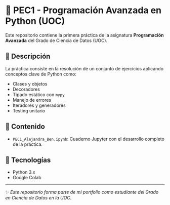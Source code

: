 # 🐍 PEC1 - Programación Avanzada en Python (UOC)

Este repositorio contiene la primera práctica de la asignatura **Programación Avanzada** del Grado de Ciencia de Datos (UOC).

## 🧠 Descripción

La práctica consiste en la resolución de un conjunto de ejercicios aplicando conceptos clave de Python como:

- Clases y objetos
- Decoradores
- Tipado estático con `mypy`
- Manejo de errores
- Iteradores y generadores
- Testing unitario

## 📂 Contenido

- `PEC1_Alejandra_Ben.ipynb`: Cuaderno Jupyter con el desarrollo completo de la práctica.

## 🚀 Tecnologías

- Python 3.x
- Google Colab

---

✨ *Este repositorio forma parte de mi portfolio como estudiante del Grado en Ciencia de Datos en la UOC.*

